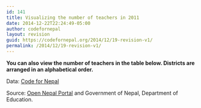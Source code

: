 ```yaml
---
id: 141
title: Visualizing the number of teachers in 2011
date: 2014-12-22T22:24:49-05:00
author: codefornepal
layout: revision
guid: https://codefornepal.org/2014/12/19-revision-v1/
permalink: /2014/12/19-revision-v1/
---
```

**You can also view the number of teachers in the table below. Districts are arranged in an alphabetical order.** 



Data: <a href="https://www.google.com/fusiontables/DataSource?docid=103PWi6ngiTFf8SChNANWRvwZnMlH6JBCRPSpBubw#map:id=3" target="_blank">Code for Nepal</a>

Source: <a href="http://data.opennepal.net/content/number-teachers-nepal-year-2007-2012" target="_blank">Open Nepal Portal</a> and Government of Nepal, Department of Education.

&nbsp;